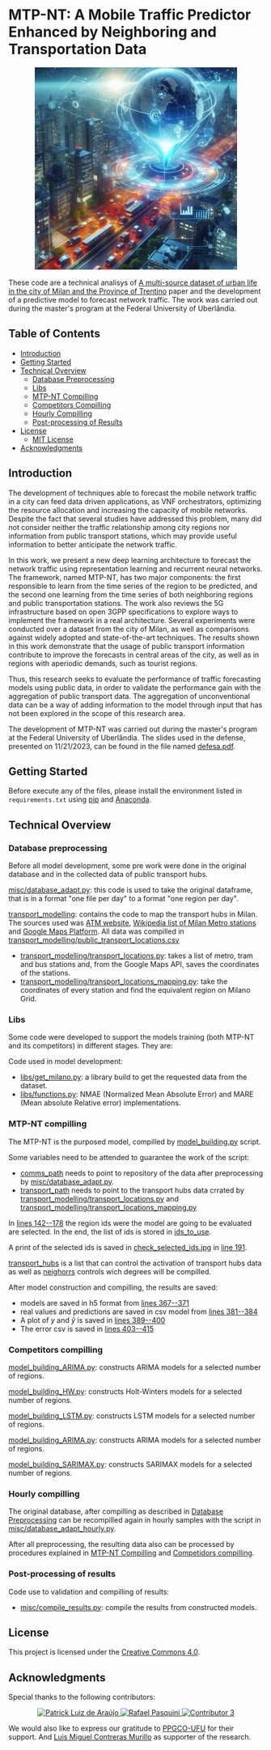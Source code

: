 # MTP-NT: A Mobile Traffic Predictor Enhanced by Neighboring and Transportation Data

<p align="center">
<img src="images/bing_framework_representation.jpg" alt="MTP-NT by Bing" width="400"/>
</p>

These code are a technical analisys of [A multi-source dataset of urban life in the city of Milan and the Province of Trentino](https://www.nature.com/articles/sdata201555) paper and the development of a predictive model to forecast network traffic. The work was carried out during the master's program at the Federal University of Uberlândia.


## Table of Contents

- [Introduction](#introduction)
- [Getting Started](#getting-started)
- [Technical Overview](#technical-overview)
  - [Database Preprocessing](#database-preprocessing)
  - [Libs](#libs)
  - [MTP-NT Compilling](#mtp-nt-compilling)
  - [Competitors Compilling](#competitors-compilling)
  - [Hourly Compilling](#hourly-compilling)
  - [Post-processing of Results](#post-processing-of-results)
- [License](#license)
  - [MIT License](#mit-license)
- [Acknowledgments](#acknowledgments)

## Introduction

The development of techniques able to forecast the mobile network traffic in a city can feed data driven applications, as VNF orchestrators, optimizing the resource allocation and increasing the capacity of mobile networks. Despite the fact that several studies have addressed this problem, many did not consider neither the traffic relationship among city regions nor information from public transport stations, which may provide useful information to better anticipate the network traffic.

In this work, we present a new deep learning architecture to forecast the network traffic using representation learning and recurrent neural networks. The framework, named MTP-NT, has two major components: the first responsible to learn from the time
series of the region to be predicted, and the second one learning from the time series of both neighboring regions and public transportation stations. The work also reviews the 5G infrastructure based on open 3GPP specifications to explore ways to implement the framework in a real architecture. Several experiments were conducted over a dataset from the city of Milan, as well as comparisons against widely adopted and state-of-the-art techniques. The results shown in this work demonstrate that the usage of public transport information contribute to improve the forecasts in central areas of the city, as well as in regions with aperiodic demands, such as tourist regions.

Thus, this research seeks to evaluate the performance of traffic forecasting models using public data, in order to validate the performance gain with the aggregation of public transport data. The aggregation of unconventional data can be a way of adding information to the model through input that has not been explored in the scope of this research area.

The development of MTP-NT was carried out during the master's program at the Federal University of Uberlândia. The slides used in the defense, presented on 11/21/2023, can be found in the file named [defesa.pdf](documentation/defesa.pdf).

## Getting Started

Before execute any of the files, please install the environment listed in ```requirements.txt``` using [pip](https://pypi.org/project/pip/) and [Anaconda](https://www.anaconda.com/).

## Technical Overview

### Database preprocessing

Before all model development, some pre work were done in the original database and in the collected data of public transport hubs.

[misc/database_adapt.py](misc/database_adapt.py): this code is used to take the original dataframe, that is in a format "one file per day" to a format "one region per day".

[transport_modelling](transport_modelling/): contains the code to map the transport hubs in Milan. The sources used was [ATM website](https://www.atm.it/en/ViaggiaConNoi/Pages/SchemaReteMetro.aspx), [Wikipedia list of Milan Metro stations](https://en.wikipedia.org/wiki/List_of_Milan_Metro_stations) and [Google Maps Platform](https://developers.google.com/maps?hl=pt-br). All data was compilled in [transport_modelling/public_transport_locations.csv](transport_modelling/public_transport_locations.csv)

- [transport_modelling/transport_locations.py](mtransport_modellingisc/transport_locations.py): takes a list of metro, tram and bus stations and, from the Google Maps API, saves the coordinates of the stations.
- [transport_modelling/transport_locations_mapping.py](transport_modelling/transport_locations_mapping.py): take the coordinates of every station and find the equivalent region on Milano Grid.

### Libs

Some code were developed to support the models training (both MTP-NT and its competitors) in different stages. They are:

Code used in model development:
 - [libs/get_milano.py](libs/get_milano.py): a library build to get the requested data from the dataset.
 - [libs/functions.py](libs/functions.py): NMAE (Normalized Mean Absolute Error) and MARE (Mean absolute Relative error) implementations.


### MTP-NT compilling

The MTP-NT is the purposed model, compilled by [model_building.py](model_building.py) script.

Some variables need to be attended to guarantee the work of the script:

- [comms_path](model_building.py#L37) needs to point to repository of the data after preprocessing by [misc/database_adapt.py](misc/database_adapt.py).
- [transport_path](model_building.py#L38) needs to point to the transport hubs data crrated by [transport_modelling/transport_locations.py](mtransport_modellingisc/transport_locations.py) and [transport_modelling/transport_locations_mapping.py](transport_modelling/transport_locations_mapping.py)

In [lines 142--178](model_building.py#L142) the region ids were the model are going to be evaluated are selected. In the end, the list of ids is stored in [ids_to_use](model_building.py#L170).

A print of the selected ids is saved in [check_selected_ids.jpg](check_selected_ids.jpg) in [line 191](model_building.py#L191).

[transport_hubs](model_building.py#L204) is a list that can control the activation of transport hubs data as well as [neighorrs](model_building.py#L205) controls wich degrees will be compilled.

After model construction and compilling, the results are saved:
- models are saved in h5 format from [lines 367--371](model_building.py#L367)
- real values and predictions are saved in csv model from [lines 381--384](model_building.py#L381)
- A plot of $y$ and $\hat{y}$ is saved in [lines 389--400](model_building.py#L389)
- The error csv is saved in [lines 403--415](model_building.py#L403)

### Competitors compilling

[model_building_ARIMA.py](model_building_ARIMA.py): constructs ARIMA models for a selected number of regions.

[model_building_HW.py](model_building_HW.py): constructs Holt-Winters models for a selected number of regions.

[model_building_LSTM.py](model_building_LSTM.py): constructs LSTM models for a selected number of regions.

[model_building_ARIMA.py](model_building_ARIMA.py): constructs ARIMA models for a selected number of regions.

[model_building_SARIMAX.py](model_building_SARIMAX.py): constructs SARIMAX models for a selected number of regions.

### Hourly compilling

The original database, after compilling as described in [Database Preprocessing](#database-preprocessing) can be recompilled again in hourly samples with the script in [misc/database_adapt_hourly.py](misc/database_adapt_hourly.py).

After all preprocessing, the resulting data also can be processed by procedures explained in [MTP-NT Compilling](#mtp-nt-compilling) and [Competidors compilling](#competidors-compilling).

### Post-processing of results

Code use to validation and compilling of results:
- [misc/compile_results.py](misc/compile_results.py): compile the results from constructed models.


## License

This project is licensed under the [Creative Commons 4.0](https://creativecommons.org/licenses/by/4.0/legalcode.en).

## Acknowledgments

Special thanks to the following contributors:

<div align="center">
  <a href="https://github.com/PatrickLdA">
    <img src="https://avatars.githubusercontent.com/u/43734047?v=4" width="100" alt="Patrick Luiz de Araújo">
  </a>
  <a href="https://www.facom.ufu.br/~pasquini/">
    <img src="https://www.facom.ufu.br/~pasquini/rafael.jpg" width="75" alt="Rafael Pasquini">
  </a>
  <a href="http://lattes.cnpq.br/8158868389973535">
    <img src="https://github.com/contributor3.png" width="100" alt="Contributor 3">
  </a>
</div>

We would also like to express our gratitude to [PPGCO-UFU](http://www.ppgco.facom.ufu.br/) for their support. And [Luis Miguel Contreras Murillo](https://es.linkedin.com/in/luis-miguel-contreras-murillo-55777b5?challengeId=AQHq9dYtn05t-QAAAYx-1BSBknavMTZWkvTf4OOP9zZ8ahcA1Jyk-Y3TgmusavZO70zIw3RBwBQl-frvBDyHqTgKKoiYnGGGLw&submissionId=e5765478-3f0a-a217-f27e-e251b45b1439&challengeSource=AgHcy8p0cBdF4wAAAYx-1B9rCBcedbowVjU_5PJEvTyAmZ4zTV_bf4ytMcOxzFg&challegeType=AgGU51MfTdoq7gAAAYx-1B9vqWF6R8SRvLkzi6R5O4ETA0drVhYo7vw&memberId=AgECj6EQ7K4GswAAAYx-1B9y_jWRfyYv8_zwvKym95TpN7A&recognizeDevice=AgEf0H9FDzVb2wAAAYx-1B91lFYZjMbM-K5hcRKLvnQCgU6eV3XZ) as supporter of the research.
